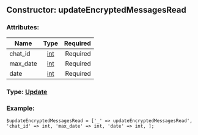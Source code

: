 ## Constructor: updateEncryptedMessagesRead  

### Attributes:

| Name     |    Type       | Required |
|----------|:-------------:|---------:|
|chat\_id|[int](../types/int.md) | Required|
|max\_date|[int](../types/int.md) | Required|
|date|[int](../types/int.md) | Required|



### Type: [Update](../types/Update.md)


### Example:

```
$updateEncryptedMessagesRead = ['_' => updateEncryptedMessagesRead', 'chat_id' => int, 'max_date' => int, 'date' => int, ];
```